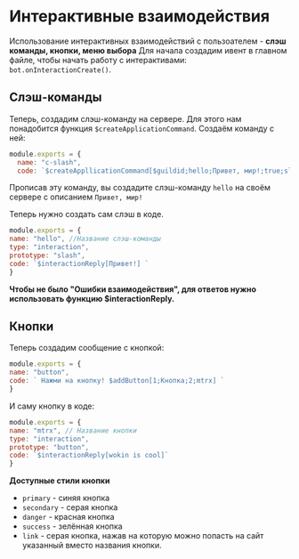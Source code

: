 # Интерактивные взаимодействия
Использование интерактивных взаимодействий с пользоателем - **слэш команды, кнопки, меню выбора**
Для начала создадим ивент в главном файле, чтобы начать работу с интерактивами: `bot.onInteractionCreate()`.

## Слэш-команды
Теперь, создадим слэш-команду на сервере. Для этого нам понадобится функция `$createApplicationCommand`.
Создаём команду с ней: 
```js
module.exports = {
  name: "c-slash",
  code: `$createAppllicationCommand[$guildid;hello;Привет, мир!;true;slash]`
```
Прописав эту команду, вы создадите слэш-команду `hello` на своём сервере с описанием `Привет, мир!`

Теперь нужно создать сам слэш в коде. 
```js
module.exports = {
name: "hello", //Название слэш-команды
type: "interaction", 
prototype: "slash",
code: `$interactionReply[Привет!] `
}
```

**Чтобы не было "Ошибки взаимодействия", для ответов нужно использовать функцию $interactionReply.**

## Кнопки

Теперь создадим сообщение с кнопкой:
```js
module.exports = {
name: "button",
code: ` Нажми на кнопку! $addButton[1;Кнопка;2;mtrx] `
}
```
И саму кнопку в коде:
```js
module.exports = {
name: "mtrx", // Название кнопки
type: "interaction",
prototype: "button",
code: `$interactionReply[wokin is cool]`
}
```
**Доступные стили кнопки**
* `primary` - синяя кнопка
* `secondary` - серая кнопка
* `danger` - красная кнопка 
* `success` - зелённая кнопка
* `link` - серая кнопка, нажав на которую можно попасть на сайт указанный вместо названия кнопки.

